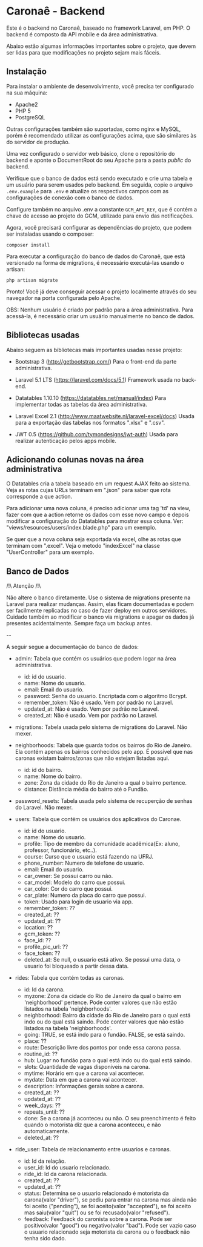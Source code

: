 # Caronaê - Backend

Este é o backend no Caronaê, baseado no framework Laravel, em PHP. O backend é
composto da API mobile e da área administrativa.

Abaixo estão algumas informações importantes sobre o projeto,
que devem ser lidas para que modificações no projeto sejam
mais fáceis.


## Instalação

Para instalar o ambiente de desenvolvimento, você precisa ter configurado na 
sua máquina:

- Apache2
- PHP 5
- PostgreSQL

Outras configurações também são suportadas, como nginx e MySQL, porém é recomendado
utilizar as configurações acima, que são similares às do servidor de produção.

Uma vez configurado o servidor web básico, clone o repositório do backend e aponte
o DocumentRoot do seu Apache para a pasta _public_ do backend.

Verifique que o banco de dados está sendo executado e crie uma tabela e um 
usuário para serem usados pelo backend. Em seguida, copie o arquivo `.env.example` 
para `.env` e atualize os respectivos campos com as configurações de conexão com
o banco de dados.

Configure também no arquivo .env a constante `GCM_API_KEY`, que é contém a chave
de acesso ao projeto do GCM, utilizado para envio das notificações.

Agora, você precisará configurar as dependências do projeto, que podem ser 
instaladas usando o composer:

```
composer install
```

Para executar a configuração do banco de dados do Caronaê, que está versionado na 
forma de migrations, é necessário executá-las usando o artisan:

```
php artisan migrate
```

Pronto! Você já deve conseguir acessar o projeto localmente através do seu 
navegador na porta configurada pelo Apache.

OBS: Nenhum usuário é criado por padrão para a área administrativa. Para 
acessá-la, é necessário criar um usuário manualmente no banco de dados.


## Bibliotecas usadas

Abaixo seguem as bibliotecas mais importantes usadas nesse projeto:

- Bootstrap 3 (http://getbootstrap.com/)
  Para o front-end da parte administrativa.

- Laravel 5.1 LTS (https://laravel.com/docs/5.1)
  Framework usada no back-end.

- Datatables 1.10.10 (https://datatables.net/manual/index)
  Para implementar todas as tabelas da área administrativa.

- Laravel Excel 2.1 (http://www.maatwebsite.nl/laravel-excel/docs)
  Usada para a exportação das tabelas nos formatos ".xlsx" e ".csv".

- JWT 0.5 (https://github.com/tymondesigns/jwt-auth)
  Usada para realizar autenticação pelos apps mobile.

## Adicionando colunas novas na área administrativa

O Datatables cria a tabela baseado em um request AJAX feito ao sistema.
Veja as rotas cujas URLs terminam em ".json" para saber que rota corresponde
a que action.

Para adicionar uma nova coluna, é preciso adicionar uma tag 'td' na view,
fazer com que a action retorne os dados com esse novo campo e depois modificar
a configuração do Datatables para mostrar essa coluna.
Ver: "views/resources/users/index.blade.php" para um exemplo.

Se quer que a nova coluna seja exportada via excel, olhe as rotas que terminam
com ".excel". Veja o metodo "indexExcel" na classe "UserController" para um exemplo.


## Banco de Dados

/!\ Atenção /!\

Não altere o banco diretamente. Use o sistema de migrations presente
na Laravel para realizar mudanças. Assim, elas ficam documentadas e
podem ser facilmente replicadas no caso de fazer deploy em outros servidores.
Cuidado também ao modificar o banco via migrations e apagar os dados já presentes
acidentalmente. Sempre faça um backup antes.

--

A seguir segue a documentação do banco de dados:

- admin: Tabela que contém os usuários que podem logar na área administrativa.
  - id: id do usuario.
  - name: Nome do usuario.
  - email: Email do usuario.
  - password: Senha do usuario. Encriptada com o algoritmo Bcrypt.
  - remember_token: Não é usado. Vem por padrão no Laravel.
  - updated_at: Não é usado. Vem por padrão no Laravel.
  - created_at: Não é usado. Vem por padrão no Laravel.

- migrations: Tabela usada pelo sistema de migrations do Laravel. Não mexer.

- neighborhoods: Tabela que guarda todos os bairros do Rio de Janeiro. Ela contém apenas
                 os bairros conhecidos pelo app. É possível que nas caronas existam bairros/zonas
                 que não estejam listadas aqui.
  - id: id do bairro.
  - name: Nome do bairro.
  - zone: Zona da cidade do Rio de Janeiro a qual o bairro pertence.
  - distance: Distância média do bairro até o Fundão.

- password_resets: Tabela usada pelo sistema de recuperção de senhas do Laravel. Não mexer.

- users: Tabela que contém os usuários dos aplicativos do Caronae.
  - id: id do usuario.
  - name: Nome do usuario.
  - profile: Tipo de membro da comunidade acadêmica(Ex: aluno, professor, funcionário, etc..).
  - course: Curso que o usuario está fazendo na UFRJ.
  - phone_number: Numero de telefone do usuario.
  - email: Email do usuario.
  - car_owner: Se possui carro ou não.
  - car_model: Modelo do carro que possui.
  - car_color: Cor do carro que possui.
  - car_plate: Numero da placa do carro que possui.
  - token: Usado para login de usuario via app.
  - remember_token: ??
  - created_at: ??
  - updated_at: ??
  - location: ??
  - gcm_token: ??
  - face_id: ??
  - profile_pic_url: ??
  - face_token: ??
  - deleted_at: Se null, o usuario está ativo. Se possui uma data, o usuario foi bloqueado a partir dessa data.

- rides: Tabela que contém todas as caronas.
  - id: Id da carona.
  - myzone: Zona da cidade do Rio de Janeiro da qual o bairro em 'neighborhood' pertence. Pode conter
            valores que não estão listados na tabela 'neighborhoods'.
  - neighborhood: Bairro da cidade do Rio de Janeiro para o qual está indo ou do qual está saindo. Pode conter
                  valores que não estão listados na tabela 'neighborhoods'.
  - going: TRUE, se está indo para o fundão. FALSE, se está saindo.
  - place: ??
  - route: Descrição livre dos pontos por onde essa carona passa.
  - routine_id: ??
  - hub: Lugar no fundão para o qual está indo ou do qual está saindo.
  - slots: Quantidade de vagas disponiveis na carona.
  - mytime: Horário em que a carona vai acontecer.
  - mydate: Data em que a carona vai acontecer.
  - description: Informações gerais sobre a carona.
  - created_at: ??
  - updated_at: ??
  - week_days: ??
  - repeats_until: ??
  - done: Se a carona já aconteceu ou não. O seu preenchimento é feito quando o motorista diz que a carona aconteceu, e não automaticamente.
  - deleted_at: ??

- ride_user: Tabela de relacionamento entre usuarios e caronas.
  - id: Id da relação.
  - user_id: Id do usuario relacionado.
  - ride_id: Id da carona relacionada.
  - created_at: ??
  - updated_at: ??
  - status: Determina se o usuario relacionado é motorista da carona(valor "driver"), se pediu para entrar na carona
            mas ainda não foi aceito ("pending"), se foi aceito(valor "accepted"), se foi aceito mas saiu(valor "quit")
            ou se foi recusado(valor "refused").
  - feedback: Feedback do caronista sobre a carona. Pode ser positivo(valor "good") ou negativo(valor "bad").
              Pode ser vazio caso o usuario relacionado seja motorista da carona ou o feedback não tenha sido dado.



